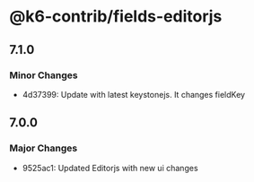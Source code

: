 # @k6-contrib/fields-editorjs

## 7.1.0

### Minor Changes

- 4d37399: Update with latest keystonejs. It changes fieldKey

## 7.0.0

### Major Changes

- 9525ac1: Updated Editorjs with new ui changes

